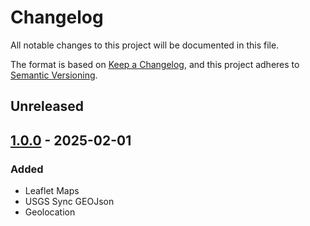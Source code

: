 # Changelog
All notable changes to this project will be documented in this file.

The format is based on [Keep a Changelog](https://keepachangelog.com/en/1.0.0/),
and this project adheres to [Semantic Versioning](https://semver.org/spec/v2.0.0.html).

## Unreleased    


## [1.0.0] - 2025-02-01
### Added
- Leaflet Maps
- USGS Sync GEOJson
- Geolocation

[Unreleased]: https://github.com/HauHetCo/USGS-Earthquake-Data/compare/1.6.0...HEAD
[1.0.0]: https://github.com/HauHetCo/USGS-Earthquake-Data/compare/1.0.0...1.0.0
